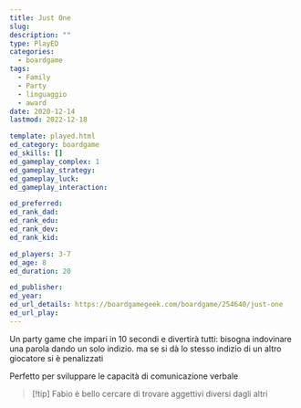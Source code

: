 ```yaml
---
title: Just One
slug: 
description: ""
type: PlayED
categories:
  - boardgame
tags:
  - Family
  - Party
  - linguaggio
  - award
date: 2020-12-14
lastmod: 2022-12-18

template: played.html
ed_category: boardgame
ed_skills: []
ed_gameplay_complex: 1
ed_gameplay_strategy: 
ed_gameplay_luck: 
ed_gameplay_interaction: 

ed_preferred: 
ed_rank_dad: 
ed_rank_edu: 
ed_rank_dev: 
ed_rank_kid: 

ed_players: 3-7
ed_age: 8
ed_duration: 20

ed_publisher: 
ed_year: 
ed_url_details: https://boardgamegeek.com/boardgame/254640/just-one
ed_url_play: 
---
```


Un party game che impari in 10 secondi e divertirà tutti: bisogna indovinare una parola dando un solo indizio. ma se si dà lo stesso indizio di un altro giocatore si è penalizzati

Perfetto per sviluppare le capacità di comunicazione verbale

> [!tip] Fabio
> è bello cercare di trovare aggettivi diversi dagli altri
